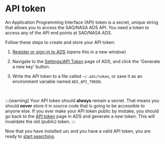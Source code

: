 # API token 

An Application Programming Interface (API) token is a secret, unique string that allows you to access the SAO/NASA ADS API. You need a token to access any of the API end points at SAO/NASA ADS.

Follow these steps to create and store your API token:

1. [Register or sign-in to ADS](https://ui.adsabs.harvard.edu/user/account/login) (opens this in a new window)

2. Navigate to the [Settings/API Token](https://ui.adsabs.harvard.edu/user/settings/token) page of ADS, and click the 'Generate a new key' button.

3. Write the API token to a file called `~/.ads/token`, or save it as an environment variable named `ADS_API_TOKEN`.

&nbsp;

:::{warning}
Your API token should **always** remain a secret. That means you should **never** store it in source code that is going to be accessible to anyone else. 
If you ever make your API token public by mistake, you should go back to the [API token](https://ui.adsabs.harvard.edu/user/settings/token) page
in ADS and generate a new token. This will invalidate the old (public) token.
:::
&nbsp;

Now that you have installed ``ads`` and you have a valid API token, you are ready to [start searching](search-syntax).
